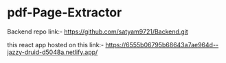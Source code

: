 # pdf-Page-Extractor

Backend repo link:- https://github.com/satyam9721/Backend.git

this react app hosted on this link:- https://6555b06795b68643a7ae964d--jazzy-druid-d5048a.netlify.app/
